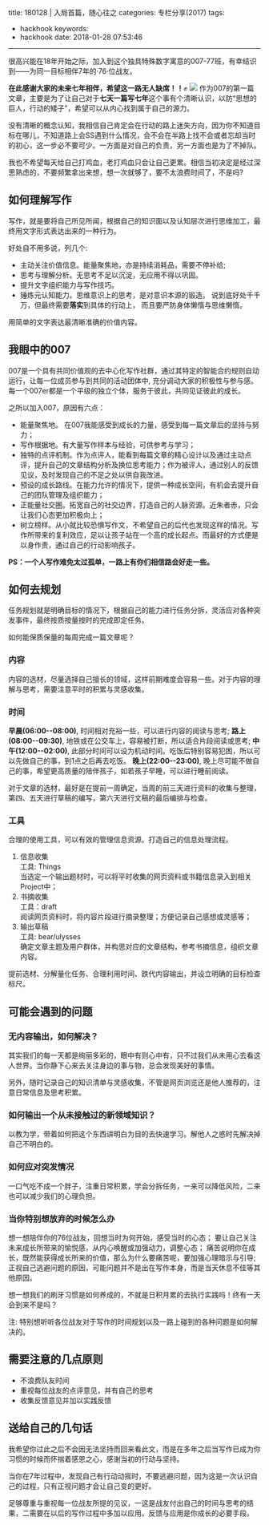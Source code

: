 title: 180128 | 入局首篇，随心往之
categories: 专栏分享(2017)
tags:
  - hackhook
keywords:
  - hackhook
date: 2018-01-28 07:53:46
---
很高兴能在18年开始之际，加入到这个独具特殊数字寓意的007-77班，有幸结识到——为同一目标相伴7年的·76·位战友。

**在此感谢大家的未来七年相伴，希望这一路无人缺席！！**✊
![](http://cdh.hackhook.com/2018-01-27-114333.jpg-blogpic)
作为007的第一篇文章，主要是为了让自己对于**七天一篇写七年**这个事有个清晰认识，以防“思想的巨人，行动的矮子”，希望可以从内心找到属于自己的源力。

没有清晰的概念认知，我相信自己肯定会在行动的路上迷失方向，因为你不知道目标在哪儿，不知道路上会SS遇到什么情况，会不会在半路上找不会或者忘却当时的初心，这一步必不要可少。一方面是对自己的负责，另一方面也是为了不掉队。
<!-- more -->

我也不希望每天给自己打鸡血，老打鸡血只会让自己更累。相信当初决定是经过深思熟虑的，不要频繁拿出来想，想一次就够了，要不太浪费时间了，不是吗?
## 如何理解写作
写作，就是要将自己所见所闻，根据自己的知识面以及认知层次进行思维加工，最终用文字形式表达出来的一种行为。

好处自不用多说，列几个:
- 主动关注价值信息。能量聚焦地，亦是持续消耗品，需要不停补给;
- 思考与理解分析。无思考不足以沉淀，无应用不得以巩固。
- 提升文字组织能力与写作技巧。
- 锤炼元认知能力。思维意识上的思考，是对意识本源的锻造。
说到底好处千千万，但最终需要**落实**到具体的行动上， 而且要严防身体懒惰与思维懒惰。

用简单的文字表达最清晰准确的价值内容。

## 我眼中的007
007是一个具有共同价值观的去中心化写作社群，通过其特定的智能合约规则自动运行，让每一位成员参与到共同的活动团体中, 充分调动大家的积极性与参与感。每一个007er都是一个平级的独立个体，服务于彼此，共同见证彼此的成长。

之所以加入007，原因有六点：
- 能量聚焦地。 在007我能感受到成长的力量，感受到每一篇文章后的坚持与努力；
- 写作根据地。有大量写作样本与经验，可供参考与学习；
- 独特的点评机制。作为点评人，能看到每篇文章的精心设计以及通过主动点评，提升自己的文章结构分析及换位思考能力；作为被评人，通过别人的反馈见议，及时发现自己的不足之处以供自我改进。
- 预设的成长路线。在能力允许的情况下，提供一种成长空间，有机会去提升自己的团队管理及组织能力；
- 正能量社交圈。拓宽自己的社交边界，打造自己的人脉资源。近朱者赤，只会让我们心态更加积极向上；
- 树立榜样。从小就比较恐惧写作文，不希望自己的后代也发现这样的情况。写作所带来的复利效应，足以让孩子站在一个高的成长起点。而最好的方式便是以身作责，通过自己的行动影响孩子。

**PS：一个人写作难免太过孤单，一路上有你们相信路会好走一些。**
## 如何去规划
任务规划就是明确目标的情况下，根据自己的能力进行任务分拆，灵活应对各种突发事件，最终按质按量按时的完成即定任务。

如何能保质保量的每周完成一篇文章呢？
### 内容
内容的选材，尽量选择自己擅长的领域，这样前期难度会容易一些。对于内容的理解与思考，需要注意平时的积累与灵感收集。
### 时间
**早晨(06:00--08:00)**, 时间相对充裕一些，可以进行内容的阅读与思考;
**路上(08:00--09:30)**, 地铁或在公交车上，容易被打断，所以适合片段阅读或思考;
**中午(12:00--02:00)**, 此部分时间可以设为机动时间。吃饭后特别容易犯困，所以可以先做自己的事，到1点之后再去吃饭。
**晚上(22:00--23:00)**, 晚上尽可能不做自己的事，希望更高质量的陪伴孩子，如若孩子早睡，可以进行睡前阅读。

对于文章的选材，最好是在提前一周确定，当周的前三天进行资料的收集与整理，第四、五天进行草稿的编写，第六天进行文稿的最后编排与检查。
### 工具
合理的使用工具，可以有效的管理信息资源。打造自己的信息处理流程。
1. 信息收集  
	工具: Things  
	当选定一个输出题材时，可以将平时收集的网页资料或书籍信息录入到相关Project中；
2. 书摘收集  
	工具：draft  
	阅读网页资料时，将内容片段进行摘录整理；方便记录自己感想或灵感等；
3. 输出草稿  
	工具: bear/ulysses  
	确定文章主题及用户群体，并构思对应的文章结构，参考书摘信息，组织文章内容。

提前选材、分解量化任务、合理利用时间、跌代内容输出，并设立明确的目标检查标尺。
## 可能会遇到的问题
### 无内容输出，如何解决？
其实我们的每一天都是绚丽多彩的，眼中有则心中有，只不过我们从未用心去看这人世界。当你静下心来去关注身边的事与物，总会发现美好的事情。

另外，随时记录自己的知识清单与灵感收集，不管是网页浏览还是他人推荐的，注意日常信息及思考积累。
### 如何输出一个从未接触过的新领域知识？
以教为学，带着如何把这个东西讲明白为目的去快速学习。解他人之惑时先解决掉自己不明白的。
### 如何应对突发情况
一口气吃不成一个胖子，注重日常积累，学会分拆任务，一来可以降低风险，二来也可以减少我们的心理负担。
### 当你特别想放弃的时候怎么办
想一想陪伴你的76位战友，回想当时为何开始，感受当时的心态；
要让自己关注未来成长所带来的愉悦感，从内心唤醒或加强动力，调整心态；
痛苦说明你在成长，既然能获得成长所来的价值，那么为什么要痛苦呢，要加强心理暗示与引导;
正视自己逃避问题的原因，可能问题并不是出在写作本身，而是当天休息不佳等其他原因。

想一想我们的刷牙习惯是如何养成的，不就是日积月累的去执行实践吗！终有一天会到来不是吗？
  
注: 特别想听听各位战友对于写作的时间规划以及一路上碰到的各种问题是如何解决的。
## 需要注意的几点原则 
* 不浪费队友时间
* 重视每位战友的点评意见，并有自己的思考
* 收集反馈意见并加以实践反馈

## 送给自己的几句话
我希望你过此之后不会因无法坚持而回来看此文，而是在多年之后当写作已成为你习惯的时候而怀揣着感恩之心，感谢当初的行动与坚持。  

当你在7年过程中，发现自己有行动动摇时，不要逃避问题，因为这是一次认识自己的过程，只有正视问题才会让自己变的更好。

足够尊重与重视每一位战友所提的见议，一这是战友付出自己的时间与思考的结果，二需要在以后的写作过程中多加以应用。反馈与应用是你成长的必要手段。

 

